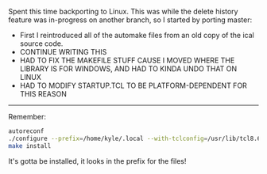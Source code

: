 Spent this time backporting to Linux. This was while the delete history feature was in-progress on another branch, so I started by porting master:
- First I reintroduced all of the automake files from an old copy of the ical source code.
- CONTINUE WRITING THIS
- HAD TO FIX THE MAKEFILE STUFF CAUSE I MOVED WHERE THE LIBRARY IS FOR WINDOWS, AND HAD TO KINDA UNDO THAT ON LINUX
- HAD TO MODIFY STARTUP.TCL TO BE PLATFORM-DEPENDENT FOR THIS REASON



---
Remember:
```sh
autoreconf
./configure --prefix=/home/kyle/.local --with-tclconfig=/usr/lib/tcl8.6 --with-tkconfig=/usr/lib/tk8.6 CPPFLAGS=-I/usr/include/tcl8.6
make install
```
It's gotta be installed, it looks in the prefix for the files!